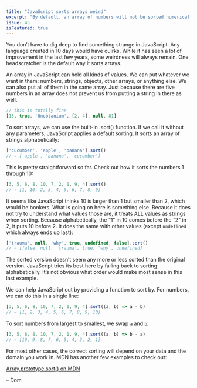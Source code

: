 ```yaml
---
title: "JavaScript sorts arrays weird"
excerpt: "By default, an array of numbers will not be sorted numerically. To avoid unexpected results, we can tell it how to sort an array."
issue: 45
isFeatured: true
---
```

You don’t have to dig deep to find something strange in JavaScript. Any language created in 10 days would have quirks. While it has seen a lot of improvement in the last few years, some weirdness will always remain. One headscratcher is the default way it sorts arrays.

An array in JavaScript can hold all kinds of values. We can put whatever we want in them: numbers, strings, objects, other arrays, or anything else. We can also put all of them in the same array. Just because there are five numbers in an array does not prevent us from putting a string in there as well.

```js
// this is totally fine
[15, true, 'Unobtanium', [2, 4], null, 81]
```

To sort arrays, we can use the built-in .sort() function. If we call it without any parameters, JavaScript applies a default sorting. It sorts an array of strings alphabetically:

```js
['cucumber', 'apple', 'banana'].sort()
// ⇒ ['apple', 'banana', 'cucumber']
```

This is pretty straightforward so far. Check out how it sorts the numbers 1 through 10:

```js
[3, 5, 6, 8, 10, 7, 2, 1, 9, 4].sort()
// ⇒ [1, 10, 2, 3, 4, 5, 6, 7, 8, 9]
```

It seems like JavaScript thinks 10 is larger than 1 but smaller than 2, which would be bonkers. What is going on here is something else. Because it does not try to understand what values those are, it treats ALL values as strings when sorting. Because alphabetically, the “1” in 10 comes before the “2” in 2, it puts 10 before 2. It does the same with other values (except `undefined` which always ends up last):

```js
['trauma', null, 'why', true, undefined, false].sort()
// ⇒ [false, null, 'trauma', true, 'why', undefined]
```

The sorted version doesn’t seem any more or less sorted than the original version. JavaScript tries its best here by falling back to sorting alphabetically. It’s not obvious what order would make most sense in this last example.

We can help JavaScript out by providing a function to sort by. For numbers, we can do this in a single line:

```js
[3, 5, 6, 8, 10, 7, 2, 1, 9, 4].sort((a, b) => a - b)
// ⇒ [1, 2, 3, 4, 5, 6, 7, 8, 9, 10]
```

To sort numbers from largest to smallest, we swap `a` and `b`:

```js
[3, 5, 6, 8, 10, 7, 2, 1, 9, 4].sort((a, b) => b - a)
// ⇒ [10, 9, 8, 7, 6, 5, 4, 3, 2, 1]
```

For most other cases, the correct sorting will depend on your data and the domain you work in. MDN has another few examples to check out:

[Array.prototype.sort() on MDN](https://developer.mozilla.org/en-US/docs/Web/JavaScript/Reference/Global_Objects/Array/sort)

– Dom
